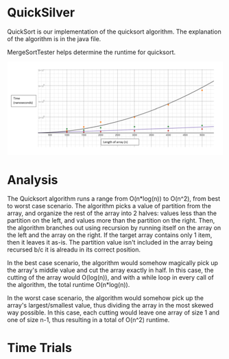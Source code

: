 # QuickSilver

QuickSort is our implementation of the quicksort algorithm. The explanation of the algorithm is in the java file.

MergeSortTester helps determine the runtime for quicksort.



![Alt text](https://github.com/sfomina/QuickSilver/blob/master/graphs.png?raw=true"Graphs")

# Analysis

The Quicksort algorithm runs a range from O(n*log(n)) to O(n^2), from best to worst case scenario. The algorithm picks a value of partition from the array, and organize the rest of the array into 2 halves: values less than the partition on the left, and values more than the partition on the right. Then, the algorithm branches out using recursion by running itself on the array on the left and the array on the right. If the target array contains only 1 item, then it leaves it as-is. The partition value isn't included in the array being recursed b/c it is alreadu in its correct position. 

In the best case scenario, the algorithm would somehow magically pick up the array's middle value and cut the array exactly in half. In this case, the cutting of the array would O(log(n)), and with a while loop in every call of the algorithm, the total runtime O(n*log(n)). 

In the worst case scenario, the algorithm would somehow pick up the array's largest/smallest value, thus dividing the array in the most skewed way possible. In this case, each cutting would leave one array of size 1 and one of size n-1, thus resulting in a total of O(n^2) runtime.

# Time Trials
